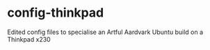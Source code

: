 # config-thinkpad
Edited config files to specialise an Artful Aardvark Ubuntu build on a Thinkpad x230
